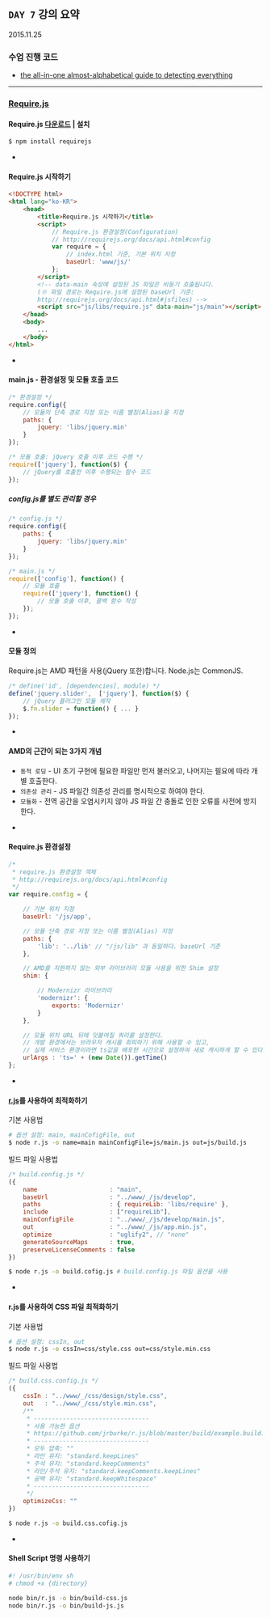 ## `DAY 7` 강의 요약

2015.11.25

### 수업 진행 코드

- [the all-in-one almost-alphabetical guide to detecting everything](http://diveintohtml5.info/everything.html)

---

### [Require.js](http://requirejs.org/)

#### Require.js [다운로드](http://requirejs.org/docs/download.html) | 설치
```sh
$ npm install requirejs
```

-

#### Require.js 시작하기

```html
<!DOCTYPE html>
<html lang="ko-KR">
	<head>
		<title>Require.js 시작하기</title>
		<script>
			// Require.js 환경설정(Configuration)
			// http://requirejs.org/docs/api.html#config
			var require = {
				// index.html 기준, 기본 위치 지정
				baseUrl: 'www/js/'
			};
		</script>
		<!-- data-main 속성에 설정된 JS 파일은 비동기 호출됩니다.
		(※ 파일 경로는 Require.js에 설정된 baseUrl 기준:
		http://requirejs.org/docs/api.html#jsfiles) -->
		<script src="js/libs/require.js" data-main="js/main"></script>
	</head>
	<body>
		...
	</body>
</html>
```

-

#### main.js - 환경설정 및 모듈 호출 코드

```js
/* 환경설정 */
require.config({
	// 모듈의 단축 경로 지정 또는 이름 별칭(Alias)을 지정
    paths: {
        jquery: 'libs/jquery.min'
    }
});

/* 모듈 호출: jQuery 호출 이후 코드 수행 */
require(['jquery'], function($) {
	// jQuery를 호출한 이후 수행되는 함수 코드
});
```

##### config.js를 별도 관리할 경우

```js
/* config.js */
require.config({
    paths: {
        jquery: 'libs/jquery.min'
    }
});
```

```js
/* main.js */
require(['config'], function() {
	// 모듈 호출
	require(['jquery'], function() {
		// 모듈 호출 이후, 콜백 함수 작성
	});
});
```

-

#### 모듈 정의

Require.js는 AMD 패턴을 사용(jQuery 또한)합니다. Node.js는 CommonJS.<br>
<!-- ¶ 함께 읽어보기: [JavaScript 표준을 위한 움직임: CommonJS와 AMD](http://helloworld.naver.com/helloworld/textyle/12864) -->

```js
/* define('id', [dependencies], module) */
define('jquery.slider',  ['jquery'], function($) {
	// jQuery 플러그인 모듈 제작
	$.fn.slider = function() { ... }
});
```

-

#### AMD의 근간이 되는 3가지 개념

* `동적 로딩` - UI 초기 구현에 필요한 파일만 먼저 불러오고, 나머지는 필요에 따라 개별 호출한다.
* `의존성 관리` - JS 파일간 의존성 관리를 명시적으로 하여야 한다.
* `모듈화` - 전역 공간을 오염시키지 않아 JS 파일 간 충돌로 인한 오류를 사전에 방지한다.

<!-- ¶ 참고하여 읽어보기: [RequireJS - AMD의 이해와 개발](http://helloworld.naver.com/helloworld/textyle/591319) -->

-

#### Require.js 환경설정
```js
/*
 * require.js 환경설정 객체
 * http://requirejs.org/docs/api.html#config
 */
var require.config = {

    // 기본 위치 지정
    baseUrl: '/js/app',

    // 모듈 단축 경로 지정 또는 이름 별칭(Alias) 지정
    paths: {
        'lib': '../lib' // "/js/lib" 과 동일하다. baseUrl 기준
    },

    // AMD를 지원하지 않는 외부 라이브러리 모듈 사용을 위한 Shim 설정
    shim: {

    	// Modernizr 라이브러리
        'modernizr': {
            exports: 'Modernizr'
        }
    },

    // 모듈 위치 URL 뒤에 덧붙여질 쿼리를 설정한다.
    // 개발 환경에서는 브라우저 캐시를 회피하기 위해 사용할 수 있고,
    // 실제 서비스 환경이라면 ts값을 배포한 시간으로 설정하여 새로 캐시하게 할 수 있다.
    urlArgs : 'ts=' + (new Date()).getTime()
};
```

-

#### [r.js](http://requirejs.org/docs/optimization.html#download)를 사용하여 최적화하기

기본 사용법
```sh
# 옵션 설정: main, mainCofigFile, out
$ node r.js -o name=main mainConfigFile=js/main.js out=js/build.js
```

빌드 파일 사용법
```js
/* build.config.js */
({
	name                    : "main",
	baseUrl                 : "../www/_/js/develop",
	paths                   : { requireLib: 'libs/require' },
	include                 : ["requireLib"],
	mainConfigFile          : "../www/_/js/develop/main.js",
	out                     : "../www/_/js/app.min.js",
	optimize                : "uglify2", // "none"
	generateSourceMaps      : true,
	preserveLicenseComments : false
})
```

```sh
$ node r.js -o build.cofig.js # build.config.js 파일 옵션을 사용
```

-

#### r.js를 사용하여 CSS 파일 최적화하기

기본 사용법
```sh
# 옵션 설정: cssIn, out
$ node r.js -o cssIn=css/style.css out=css/style.min.css
```

빌드 파일 사용법
```js
/* build.css.config.js */
({
	cssIn : "../www/_/css/design/style.css",
	out   : "../www/_/css/style.min.css",
	/**
	 * --------------------------------
	 * 사용 가능한 옵션
	 * https://github.com/jrburke/r.js/blob/master/build/example.build.js#L218
	 * --------------------------------
	 * 모두 압축: ""
	 * 라인 유지: "standard.keepLines"
	 * 주석 유지: "standard.keepComments"
	 * 라인/주석 유지: "standard.keepComments.keepLines"
	 * 공백 유지: "standard.keepWhitespace"
	 * --------------------------------
	 */
	optimizeCss: ""
})
```

```sh
$ node r.js -o build.css.cofig.js
```

-

#### Shell Script 명령 사용하기

```sh
#! /usr/bin/env sh
# chmod +x {directory}

node bin/r.js -o bin/build-css.js
node bin/r.js -o bin/build-js.js